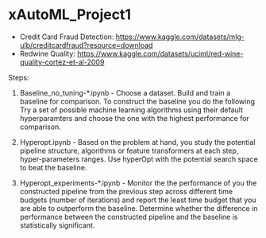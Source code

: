 # xAutoML_Project1

- Credit Card Fraud Detection: https://www.kaggle.com/datasets/mlg-ulb/creditcardfraud?resource=download
- Redwine Quality: https://www.kaggle.com/datasets/uciml/red-wine-quality-cortez-et-al-2009

Steps:

1. Baseline_no_tuning-*.ipynb - Choose a dataset. Build and train a baseline for comparison. To construct the baseline you do the following Try a set of possible machine learning algorithms using their default hyperparamters and choose the one with the highest performance for comparison. 

2. Hyperopt.ipynb - Based on the problem at hand, you study the potential pipeline structure, algorithms or feature transformers at each step, hyper-parameters ranges. Use hyperOpt with the potential search space to beat the baseline.

3. Hyperopt_experiments-*.ipynb - Monitor the the performance of you the constructed pipeline from the previous step across different time budgets (number of iterations) and report the least time budget that you are able to outperform the baseline. Determine whether the difference in performance between the constructed pipeline and the baseline is statistically significant.
